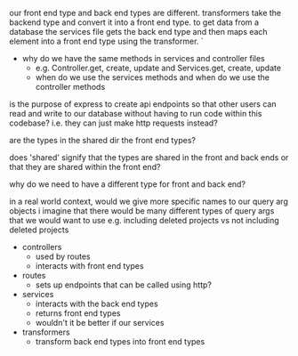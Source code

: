 our front end type and back end types are different.
transformers take the backend type and convert it into a front end type.
to get data from a database the services file gets the back end type and then maps each element into a front end type using the transformer.
`

- why do we have the same methods in services and controller files
  - e.g. Controller.get, create, update and Services.get, create, update
  - when do we use the services methods and when do we use the controller methods

is the purpose of express to create api endpoints so that other users can read and write to our database without having to run code within this codebase? i.e. they can just make http requests instead?

are the types in the shared dir the front end types?

does 'shared' signify that the types are shared in the front and back ends or that they are shared within the front end?

why do we need to have a different type for front and back end?

in a real world context, would we give more specific names to our query arg objects
i imagine that there would be many different types of query args that we would want to use
e.g. including deleted projects vs not including deleted projects

- controllers
  - used by routes
  - interacts with front end types
- routes
  - sets up endpoints that can be called using http?
- services
  - interacts with the back end types
  - returns front end types
  - wouldn't it be better if our services 
- transformers
  - transform back end types into front end types
